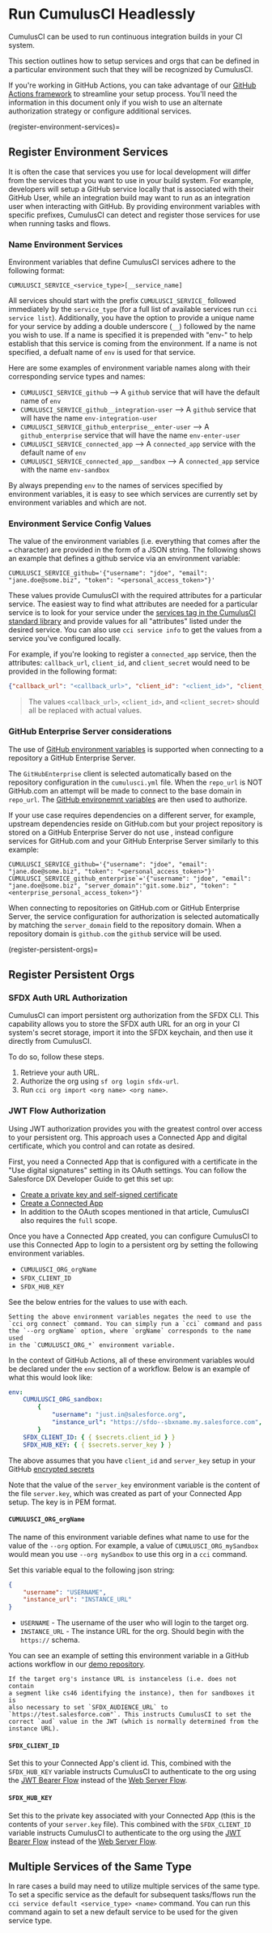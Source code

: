 # Run CumulusCI Headlessly

CumulusCI can be used to run continuous integration builds in your CI
system.

This section outlines how to setup services and orgs that can be defined
in a particular environment such that they will be recognized by
CumulusCI.

If you're working in GitHub Actions, you can take advantage of our
[GitHub Actions framework](github-actions) to streamline your setup
process. You'll need the information in this document only if you wish
to use an alternate authorization strategy or configure additional
services.

(register-environment-services)=

## Register Environment Services

It is often the case that services you use for local development will
differ from the services that you want to use in your build system. For
example, developers will setup a GitHub service locally that is
associated with their GitHub User, while an integration build may want
to run as an integration user when interacting with GitHub. By providing
environment variables with specific prefixes, CumulusCI can detect and
register those services for use when running tasks and flows.

### Name Environment Services

Environment variables that define CumulusCI services adhere to the
following format:

```console
CUMULUSCI_SERVICE_<service_type>[__service_name]
```

All services should start with the prefix `CUMULUSCI_SERVICE_` followed
immediately by the `service_type` (for a full list of available services
run `cci service list`). Additionally, you have the option to provide a
unique name for your service by adding a double underscore (`__`)
followed by the name you wish to use. If a name is specified it is
prepended with "env-" to help establish that this service is coming
from the environment. If a name is not specified, a defualt name of
`env` is used for that service.

Here are some examples of environment variable names along with their
corresponding service types and names:

-   `CUMULUSCI_SERVICE_github` --\> A `github` service that will have
    the default name of `env`
-   `CUMULUSCI_SERVICE_github__integration-user` --\> A `github`
    service that will have the name `env-integration-user`
-   `CUMULUSCI_SERVICE_github_enterprise__enter-user` --\> A `github_enterprise`
    service that will have the name `env-enter-user`
-   `CUMULUSCI_SERVICE_connected_app` --\> A `connected_app` service
    with the default name of `env`
-   `CUMULUSCI_SERVICE_connected_app__sandbox` --\> A `connected_app`
    service with the name `env-sandbox`

By always prepending `env` to the names of services
specified by environment variables, it is easy to see which services are
currently set by environment variables and which are not.

### Environment Service Config Values

The value of the environment variables (i.e. everything that comes after
the `=` character) are provided in the form of a JSON string. The
following shows an example that defines a github service via an
environment variable:

```console
CUMULUSCI_SERVICE_github='{"username": "jdoe", "email": "jane.doe@some.biz", "token": "<personal_access_token>"}'
```

These values provide CumulusCI with the required attributes for a
particular service. The easiest way to find what attributes are needed
for a particular service is to look for your service under the [services
tag in the CumulusCI standard
library](https://github.com/SFDO-Tooling/CumulusCI/blob/34533b4a1caa3f1850c64e223ece26069c83b60e/cumulusci/cumulusci.yml#L1164)
and provide values for all "attributes" listed under the desired
service. You can also use `cci service info` to get the values from a
service you've configured locally.

For example, if you're looking to register a `connected_app` service,
then the attributes: `callback_url`, `client_id`, and `client_secret`
would need to be provided in the following format:

```json
{"callback_url": "<callback_url>", "client_id": "<client_id>", "client_secret": "<client_secret>"}
```

> The values `<callback_url>`, `<client_id>`, and `<client_secret>`
> should all be replaced with actual values.

### GitHub Enterprise Server considerations

The use of [GitHub environment variables](env-var-reference) is supported when connecting to a repository a GitHub Enterprise Server.

The `GitHubEnterprise` client is selected automatically based on the repository configuration in the `cumulusci.yml` file. When the `repo_url` is NOT GitHub.com an attempt will be made to connect to the base domain in `repo_url`. The [GitHub environemnt variables](env-var-reference) are then used to authorize.

If your use case requires dependencies on a different server, for example, upstream dependencies reside on GitHub.com but your project repository is stored on a GitHub Enterprise Server do not use [](github-token), instead configure services for GitHub.com and your GitHub Enterprise Server similarly to this example:

```console
CUMULUSCI_SERVICE_github='{"username": "jdoe", "email": "jane.doe@some.biz", "token": "<personal_access_token>"}'
CUMULUSCI_SERVICE_github_enterprise`='{"username": "jdoe", "email": "jane.doe@some.biz", "server_domain":"git.some.biz", "token": "<enterprise_personal_access_token>"}'
```

When connecting to repositories on GitHub.com or GitHub Enterprise Server, the service configuration for authorization is selected automatically by matching the `server_domain` field to the repository domain. When a repository domain is `github.com` the `github` service will be used.

(register-persistent-orgs)=

## Register Persistent Orgs

### SFDX Auth URL Authorization

CumulusCI can import persistent org authorization from the SFDX CLI.
This capability allows you to store the SFDX auth URL for an org in
your CI system's secret storage, import it into the SFDX keychain,
and then use it directly from CumulusCI.

To do so, follow these steps.

1. Retrieve your auth URL.
1. Authorize the org using `sf org login sfdx-url`.
1. Run `cci org import <org name> <org name>`.

### JWT Flow Authorization

Using JWT authorization provides you with the greatest control over access
to your persistent org. This approach uses a Connected App and digital certificate,
which you control and can rotate as desired.

First, you need a Connected App that is configured with a certificate in
the "Use digital signatures" setting in its OAuth settings. You can
follow the Salesforce DX Developer Guide to get this set up:

-   [Create a private key and self-signed
    certificate](https://developer.salesforce.com/docs/atlas.en-us.sfdx_dev.meta/sfdx_dev/sfdx_dev_auth_key_and_cert.htm)
-   [Create a Connected
    App](https://developer.salesforce.com/docs/atlas.en-us.sfdx_dev.meta/sfdx_dev/sfdx_dev_auth_connected_app.htm)
-   In addition to the OAuth scopes mentioned in that article, CumulusCI
    also requires the `full` scope.

Once you have a Connected App created, you can configure CumulusCI to
use this Connected App to login to a persistent org by setting the
following environment variables.

-   `CUMULUSCI_ORG_orgName`
-   `SFDX_CLIENT_ID`
-   `SFDX_HUB_KEY`

See the below entries for the values to use with each.

```{important}
Setting the above environment variables negates the need to use the
`cci org connect` command. You can simply run a `cci` command and pass
the `--org orgName` option, where `orgName` corresponds to the name used
in the `CUMULUSCI_ORG_*` environment variable.
```

In the context of GitHub Actions, all of these environment variables
would be declared under the `env` section of a workflow. Below is an
example of what this would look like:

```yaml
env:
    CUMULUSCI_ORG_sandbox:
        {
            "username": "just.in@salesforce.org",
            "instance_url": "https://sfdo--sbxname.my.salesforce.com",
        }
    SFDX_CLIENT_ID: { { $secrets.client_id } }
    SFDX_HUB_KEY: { { $secrets.server_key } }
```

The above assumes that you have `client_id` and `server_key` setup in
your GitHub [encrypted
secrets](https://docs.github.com/en/free-pro-team@latest/actions/reference/encrypted-secrets)

Note that the value of the `server_key` environment variable is the
content of the file `server.key`, which was created as part of your
Connected App setup. The key is in PEM format.

#### `CUMULUSCI_ORG_orgName`

The name of this environment variable defines what name to use for the
value of the `--org` option. For example, a value of
`CUMULUSCI_ORG_mySandbox` would mean you use `--org mySandbox` to use
this org in a `cci` command.

Set this variable equal to the following json string:

```JSON
{
    "username": "USERNAME",
    "instance_url": "INSTANCE_URL"
}
```

-   `USERNAME` - The username of the user who will login to the target
    org.
-   `INSTANCE_URL` - The instance URL for the org. Should begin with the
    `https://` schema.

You can see an example of setting this environment variable in a GitHub
actions workflow in our [demo
repository](https://github.com/SFDO-Tooling/CumulusCI-CI-Demo/blob/404c5114dac8afd3747963d5abf63be774e61757/.github/workflows/main.yml#L11).

```{admonition} Wizard Note
If the target org's instance URL is instanceless (i.e. does not contain
a segment like cs46 identifying the instance), then for sandboxes it is
also necessary to set `SFDX_AUDIENCE_URL` to
`https://test.salesforce.com"`. This instructs CumulusCI to set the
correct `aud` value in the JWT (which is normally determined from the
instance URL).
```

#### `SFDX_CLIENT_ID`

Set this to your Connected App's client id. This, combined with the
`SFDX_HUB_KEY` variable instructs CumulusCI to authenticate to the org
using the [JWT Bearer
Flow](https://developer.salesforce.com/docs/atlas.en-us.sfdx_dev.meta/sfdx_dev/sfdx_dev_auth_jwt_flow.htm##sfdx_dev_auth_jwt_flow)
instead of the [Web Server
Flow](https://developer.salesforce.com/docs/atlas.en-us.sfdx_dev.meta/sfdx_dev/sfdx_dev_auth_web_flow.htm##!).

#### `SFDX_HUB_KEY`

Set this to the private key associated with your Connected App (this is
the contents of your `server.key` file). This combined with the
`SFDX_CLIENT_ID` variable instructs CumulusCI to authenticate to the org
using the [JWT Bearer
Flow](https://developer.salesforce.com/docs/atlas.en-us.sfdx_dev.meta/sfdx_dev/sfdx_dev_auth_jwt_flow.htm##sfdx_dev_auth_jwt_flow)
instead of the [Web Server
Flow](https://developer.salesforce.com/docs/atlas.en-us.sfdx_dev.meta/sfdx_dev/sfdx_dev_auth_web_flow.htm##!).

## Multiple Services of the Same Type

In rare cases a build may need to utilize multiple services of the same
type. To set a specific service as the default for subsequent
tasks/flows run the `cci service default <service_type> <name>` command.
You can run this command again to set a new default service to be used
for the given service type.
